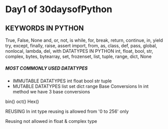 # Day1 of 30daysofPython

## KEYWORDS IN PYTHON
True, False, None
and, or, not, is
while, for, break, return, continue, in, yield
try, except, finally, raise, assert
import, from, as, class, def, pass, global, nonlocal, lambda, del, with
DATATYPES IN PYTHON
int, float, bool, str, complex, bytes, bytearray, set, frozenset, list, tuple, range, dict, None

##### MOST COMMONLY USED DATATYPES
- IMMUTABLE DATATYPES
int
float
bool
str
tuple
- MUTABLE DATATYPES
list
set
dict
range
Base Conversions
In int method we have 3 base conversions

bin()
oct()
Hex()

REUSING
In int type reusing is allowed from '0 to 256' only

Reusing not allowed in float & complex type